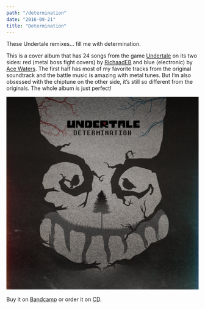 ```yaml
---
path: "/determination"
date: "2016-09-21"
title: "Determination"
---
```


These Undertale remixes... fill me with determination.

This is a cover album that has 24 songs from the game [Undertale](https://undertale.com/) on its two sides: red (metal boss fight covers) by [RichaadEB](https://www.patreon.com/RichaadEB) and blue (electronic) by [Ace Waters](https://amiewaters.bandcamp.com/). The first half has most of my favorite tracks from the original soundtrack and the battle music is amazing with metal tunes. But I’m also obsessed with the chiptune on the other side, it’s still so different from the originals. The whole album is just perfect!

![Determination album cover](https://github.com/wunnle/mostly-indie/blob/master/src/images/determination.jpg?raw=true)

Buy it on [Bandcamp](https://determination-ut.bandcamp.com/releases) or order it on [CD](https://www.fangamer.com/products/undertale-determination-cd).
